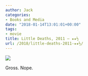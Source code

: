 ```yaml
---
author: Jack
categories:
- Books and Media
date: "2018-01-14T13:01:01+00:00"
tags:
- movie
title: Little Deaths, 2011 – ★★½
url: /2018/little-deaths-2011-★★½/
---
```

![][1]

Gross. Nope.

 [1]: https://a.ltrbxd.com/resized/film-poster/6/8/2/682-little-deaths-0-150-0-225-crop.jpg?k=6a8125e6fa